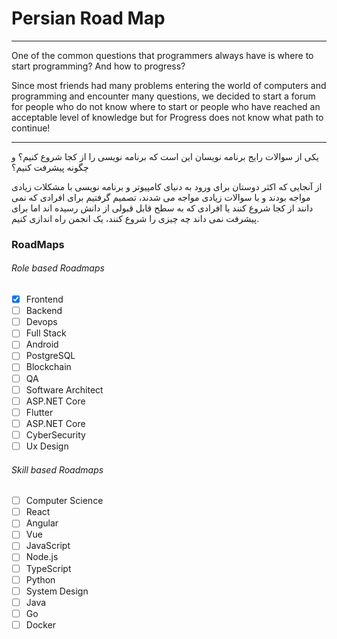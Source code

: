 # Persian Road Map
___
<p>
One of the common questions that programmers always have is where to start programming? And how to progress?
</p>
<p>
Since most friends had many problems entering the world of computers and programming and encounter many questions, we decided to start a forum for people who do not know where to start or people who have reached an acceptable level of knowledge but for Progress does not know what path to continue!
</p>

---

<p>
یکی از سوالات رایج برنامه نویسان این است که برنامه نویسی را از کجا شروع کنیم؟ و چگونه پیشرفت کنیم؟
</p>
<p>
از آنجایی که اکثر دوستان برای ورود به دنیای کامپیوتر و برنامه نویسی با مشکلات زیادی مواجه بودند و با سوالات زیادی مواجه می شدند، تصمیم گرفتیم برای افرادی که نمی دانند از کجا شروع کنند یا افرادی که به سطح قابل قبولی از دانش رسیده اند اما برای پیشرفت نمی داند چه چیزی را شروع کنند، یک انجمن راه اندازی کنیم.
</p>

### RoadMaps
###### Role based Roadmaps
- [x] Frontend
- [ ] Backend
- [ ] Devops
- [ ] Full Stack
- [ ] Android
- [ ] PostgreSQL
- [ ] Blockchain
- [ ] QA
- [ ] Software Architect
- [ ] ASP.NET Core
- [ ] Flutter
- [ ] ASP.NET Core
- [ ] CyberSecurity
- [ ] Ux Design

###### Skill based Roadmaps
- [ ] Computer Science
- [ ] React
- [ ] Angular
- [ ] Vue
- [ ] JavaScript
- [ ] Node.js
- [ ] TypeScript
- [ ] Python
- [ ] System Design
- [ ] Java
- [ ] Go
- [ ] Docker